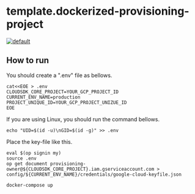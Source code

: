 # template.dockerized-provisioning-project

[![default](https://github.com/mazgi/template.dockerized-provisioning-project/workflows/default/badge.svg)](https://github.com/mazgi/template.dockerized-provisioning-project/actions?query=workflow%3Adefault)

## How to run

You should create a ".env" file as bellows.

```shellsession
cat<<EOE > .env
CLOUDSDK_CORE_PROJECT=YOUR_GCP_PROJECT_ID
CURRENT_ENV_NAME=production
PROJECT_UNIQUE_ID=YOUR_GCP_PROJECT_UNIZUE_ID
EOE
```

If you are using Linux, you should run the command bellows.

```shellsession
echo "UID=$(id -u)\nGID=$(id -g)" >> .env
```

Place the key-file like this.

```shellsession
eval $(op signin my)
source .env
op get document provisioning-owner@${CLOUDSDK_CORE_PROJECT}.iam.gserviceaccount.com > config/${CURRENT_ENV_NAME}/credentials/google-cloud-keyfile.json
```

```shellsession
docker-compose up
```
